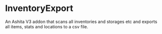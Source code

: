 # InventoryExport
An Ashita V3 addon that scans all inventories and storages etc and exports all items, stats and locations to a csv file.
